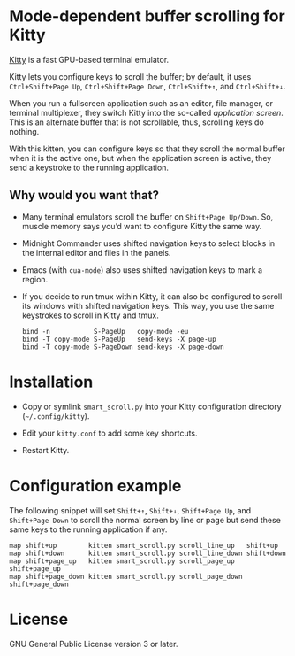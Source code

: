 # Mode-dependent buffer scrolling for Kitty

[Kitty][kitty] is a fast GPU-based terminal emulator.

[kitty]: https://sw.kovidgoyal.net/kitty


Kitty lets you configure keys to scroll the buffer;
by default, it uses `Ctrl+Shift+Page Up`, `Ctrl+Shift+Page Down`,
`Ctrl+Shift+↑`, and `Ctrl+Shift+↓`.

When you run a fullscreen application
such as an editor, file manager, or terminal multiplexer,
they switch Kitty into the so-called *application screen*.
This is an alternate buffer that is not scrollable,
thus, scrolling keys do nothing.

With this kitten, you can configure keys
so that they scroll the normal buffer when it is the active one,
but when the application screen is active,
they send a keystroke to the running application.

## Why would you want that?

* Many terminal emulators scroll the buffer on `Shift+Page Up/Down`.
  So, muscle memory says you’d want to configure Kitty the same way.

* Midnight Commander uses shifted navigation keys
  to select blocks in the internal editor
  and files in the panels.

* Emacs (with `cua-mode`) also uses shifted navigation keys
  to mark a region.

* If you decide to run tmux within Kitty,
  it can also be configured to scroll its windows
  with shifted navigation keys.
  This way, you use the same keystrokes to scroll in Kitty and tmux.

      bind -n           S-PageUp   copy-mode -eu
      bind -T copy-mode S-PageUp   send-keys -X page-up
      bind -T copy-mode S-PageDown send-keys -X page-down


# Installation

* Copy or symlink `smart_scroll.py`
  into your Kitty configuration directory
  (`~/.config/kitty`).

* Edit your `kitty.conf` to add some key shortcuts.

* Restart Kitty.


# Configuration example

The following snippet will set `Shift+↑`, `Shift+↓`,
`Shift+Page Up`, and `Shift+Page Down`
to scroll the normal screen by line or page
but send these same keys to the running application if any.

```
map shift+up        kitten smart_scroll.py scroll_line_up   shift+up
map shift+down      kitten smart_scroll.py scroll_line_down shift+down
map shift+page_up   kitten smart_scroll.py scroll_page_up   shift+page_up
map shift+page_down kitten smart_scroll.py scroll_page_down shift+page_down
```


# License

GNU General Public License version 3 or later.
